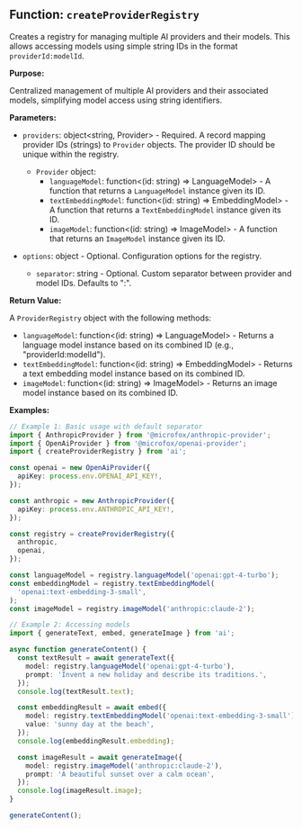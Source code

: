 ## Function: `createProviderRegistry`

Creates a registry for managing multiple AI providers and their models. This allows accessing models using simple string IDs in the format `providerId:modelId`.

**Purpose:**

Centralized management of multiple AI providers and their associated models, simplifying model access using string identifiers.

**Parameters:**

- `providers`: object<string, Provider> - Required. A record mapping provider IDs (strings) to `Provider` objects. The provider ID should be unique within the registry.

  - `Provider` object:
    - `languageModel`: function<(id: string) => LanguageModel> - A function that returns a `LanguageModel` instance given its ID.
    - `textEmbeddingModel`: function<(id: string) => EmbeddingModel<string>> - A function that returns a `TextEmbeddingModel` instance given its ID.
    - `imageModel`: function<(id: string) => ImageModel> - A function that returns an `ImageModel` instance given its ID.

- `options`: object - Optional. Configuration options for the registry.
  - `separator`: string - Optional. Custom separator between provider and model IDs. Defaults to ":".

**Return Value:**

A `ProviderRegistry` object with the following methods:

- `languageModel`: function<(id: string) => LanguageModel> - Returns a language model instance based on its combined ID (e.g., "providerId:modelId").
- `textEmbeddingModel`: function<(id: string) => EmbeddingModel<string>> - Returns a text embedding model instance based on its combined ID.
- `imageModel`: function<(id: string) => ImageModel> - Returns an image model instance based on its combined ID.

**Examples:**

```typescript
// Example 1: Basic usage with default separator
import { AnthropicProvider } from '@microfox/anthropic-provider';
import { OpenAiProvider } from '@microfox/openai-provider';
import { createProviderRegistry } from 'ai';

const openai = new OpenAiProvider({
  apiKey: process.env.OPENAI_API_KEY!,
});

const anthropic = new AnthropicProvider({
  apiKey: process.env.ANTHROPIC_API_KEY!,
});

const registry = createProviderRegistry({
  anthropic,
  openai,
});

const languageModel = registry.languageModel('openai:gpt-4-turbo');
const embeddingModel = registry.textEmbeddingModel(
  'openai:text-embedding-3-small',
);
const imageModel = registry.imageModel('anthropic:claude-2');

// Example 2: Accessing models
import { generateText, embed, generateImage } from 'ai';

async function generateContent() {
  const textResult = await generateText({
    model: registry.languageModel('openai:gpt-4-turbo'),
    prompt: 'Invent a new holiday and describe its traditions.',
  });
  console.log(textResult.text);

  const embeddingResult = await embed({
    model: registry.textEmbeddingModel('openai:text-embedding-3-small'),
    value: 'sunny day at the beach',
  });
  console.log(embeddingResult.embedding);

  const imageResult = await generateImage({
    model: registry.imageModel('anthropic:claude-2'),
    prompt: 'A beautiful sunset over a calm ocean',
  });
  console.log(imageResult.image);
}

generateContent();
```
